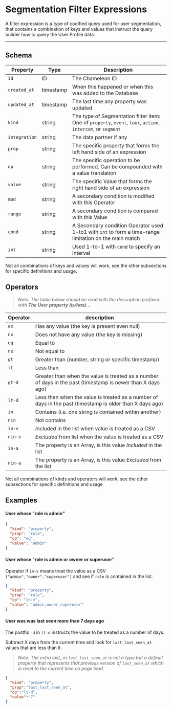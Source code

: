 # Segmentation Filter Expressions

A filter expression is a type of codified query used for user segmentation, that contains a combination of keys and values that instruct the query builder how to query the User Profile data.

------



## Schema

| Property      | Type      | Description                                                  |
| ------------- | --------- | ------------------------------------------------------------ |
| `id`          | ID        | The Chameleon ID                                             |
| `created_at`  | timestamp | When this happened or when this was added to the Database    |
| `updated_at`  | timestamp | The last time any property was updated                       |
| `kind`        | string    | The type of Segmentation filter item: One of `property`, `event`, `tour`, `action`, `intercom`, or `segment` |
| `integration` | string    | The data partner if any                                      |
| `prop`        | string    | The specific property that forms the left hand side of an expression |
| `op`          | string    | The specific operation to be performed. Can be compounded with a value translation |
| `value`       | string    | The specific Value that forms the right hand side of an expression |
| `mod`         | string    | A secondary condition is modified with this Operator         |
| `range`       | string    | A secondary condition is compared with this Value            |
| `cond`        | string    | A Secondary condition Operator used 1-to1 with `int` to form a time-range limitation on the main match |
| `int`         | string    | Used 1-to-1 with `cond` to specify an interval               |

Not all combinations of keys and values will work, see the other subsections for specific definitions and usage.

## Operators

> *Note: The table below should be read with the description prefixed with **The User property (is/has)...***

| Operator | description                                                  |
| -------- | ------------------------------------------------------------ |
| `ex`     | Has any value (the key is present even null)                 |
| `nx`     | Does not have any value (the key is missing)                 |
| `eq`     | Equal to                                                     |
| `ne`     | Not equal to                                                 |
| `gt`     | Greater than (number, string or specific timestamp)          |
| `lt`     | Less than                                                    |
| `gt-d`   | Greater than when the value is treated as a number of days in the past (timestamp is newer than X days ago) |
| `lt-d`   | Less than when the value is treated as a number of days in the past (timestamp is older than X days ago) |
| `in`     | Contains (i.e. one string is contained within another)       |
| `nin`    | Not contains                                                 |
| `in-v`   | *Included* in the list when value is treated as a CSV        |
| `nin-v`  | *Excluded* from list when the value is treated as a CSV      |
| `in-a`   | The property is an Array, is this value *Included* in the list |
| `nin-a`  | The property is an Array, is this value *Excluded* from the list |

Not all combinations of kinds and operators will work, see the other subsections for specific definitions and usage

## Examples

#### User whose "role is admin"

```json
{
  "kind": "property",
  "prop": "role",
  "op": "eq",
  "value": "admin"
}
```

#### User whose "role is admin or owner or superuser"

Operator if `in-v` means treat the value as a CSV `["admin","owner","superuser"]` and see if `role` is contained in the list.

```json
{
  "kind": "property",
  "prop": "role",
  "op": "in-v",
  "value": "admin,owner,superuser"
}
```

#### User was was last seen more than 7 days ago

The postfix `-d` in `lt-d` instructs the value to be treated as a number of days.

Subtract X days from the current time and look for `last_last_seen_at` values that are less than it.

> *Note: The extra last_ in `last_last_seen_at` is not a typo but a default property that represents that previous version of `last_seen_at` which is reset to the current time on page load.*

```json
{
  "kind": "property",
  "prop":"last_last_seen_at",
  "op":"lt-d",
  "value":"7"
}
```

